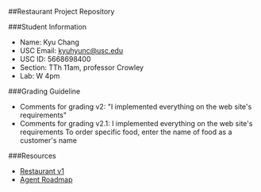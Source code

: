 ##Restaurant Project Repository

###Student Information
  + Name: Kyu Chang
  + USC Email: kyuhyunc@usc.edu 
  + USC ID: 5668698400 
  + Section: TTh 11am, professor Crowley
  + Lab: W 4pm

###Grading Guideline
+ Comments for grading v2: "I implemented everything on the web site's requirements"
+ Comments for grading v2.1: 
 I implemented everything on the web site's requirements
 To order specific food, enter the name of food as a customer's name
 
###Resources
  + [Restaurant v1](http://www-scf.usc.edu/~csci201/readings/restaurant-v1.html)
  + [Agent Roadmap](http://www-scf.usc.edu/~csci201/readings/agent-roadmap.html)

  